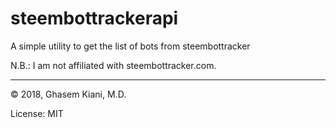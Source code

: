 # steembottrackerapi
A simple utility to get the list of bots from steembottracker

N.B.: I am not affiliated with steembottracker.com.

---
&copy; 2018, Ghasem Kiani, M.D.

License: MIT
